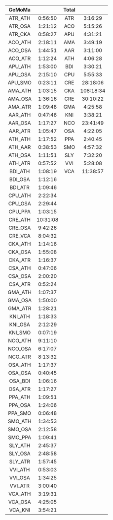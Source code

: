 |  GeMoMa |          | Total |           |
|:-------:|:--------:|:-----:|:---------:|
| ATR_ATH |  0:56:50 |  ATR  |  3:16:29  |
| ATR_OSA |  1:21:12 |  ACO  |  5:15:26  |
| ATR_CKA |  0:58:27 |  APU  |  4:31:21  |
| ACO_ATH |  2:18:11 |  AMA  |  3:49:19  |
| ACO_OSA |  1:44:51 |  AAR  |  3:11:00  |
| ACO_ATR |  1:12:24 |  ATH  |  4:06:28  |
| APU_ATH |  1:53:00 |  BDI  |  3:30:21  |
| APU_OSA |  2:15:10 |  CPU  |  5:55:33  |
| APU_SMO |  0:23:11 |  CRE  |  28:18:06 |
| AMA_ATH |  1:03:15 |  CKA  | 108:18:34 |
| AMA_OSA |  1:36:16 |  CRE  |  30:10:22 |
| AMA_ATR |  1:09:48 |  GMA  |  4:25:58  |
| AAR_ATH |  0:47:46 |  KNI  |  3:38:21  |
| AAR_OSA |  1:17:27 |  NCO  |  23:41:49 |
| AAR_ATR |  1:05:47 |  OSA  |  4:22:05  |
| ATH_ATH |  1:17:52 |  PPA  |  2:40:45  |
| ATH_AAR |  0:38:53 |  SMO  |  4:57:32  |
| ATH_OSA |  1:11:51 |  SLY  |  7:32:20  |
| ATH_ATR |  0:57:52 |  VVI  |  5:28:08  |
| BDI_ATH |  1:08:19 |  VCA  |  11:38:57 |
| BDI_OSA |  1:12:16 |       |           |
| BDI_ATR |  1:09:46 |       |           |
| CPU_ATH |  2:22:34 |       |           |
| CPU_OSA |  2:29:44 |       |           |
| CPU_PPA |  1:03:15 |       |           |
| CRE_ATH | 10:31:08 |       |           |
| CRE_OSA |  9:42:26 |       |           |
| CRE_VCA |  8:04:32 |       |           |
| CKA_ATH |  1:14:16 |       |           |
| CKA_OSA |  1:55:08 |       |           |
| CKA_ATR |  1:16:37 |       |           |
| CSA_ATH |  0:47:06 |       |           |
| CSA_OSA |  2:00:20 |       |           |
| CSA_ATR |  0:52:24 |       |           |
| GMA_ATH |  1:07:37 |       |           |
| GMA_OSA |  1:50:00 |       |           |
| GMA_ATR |  1:28:21 |       |           |
| KNI_ATH |  1:18:33 |       |           |
| KNI_OSA |  2:12:29 |       |           |
| KNI_SMO |  0:07:19 |       |           |
| NCO_ATH |  9:11:10 |       |           |
| NCO_OSA |  6:17:07 |       |           |
| NCO_ATR |  8:13:32 |       |           |
| OSA_ATH |  1:17:37 |       |           |
| OSA_OSA |  0:40:45 |       |           |
| OSA_BDI |  1:06:16 |       |           |
| OSA_ATR |  1:17:27 |       |           |
| PPA_ATH |  1:09:51 |       |           |
| PPA_OSA |  1:24:06 |       |           |
| PPA_SMO |  0:06:48 |       |           |
| SMO_ATH |  1:34:53 |       |           |
| SMO_OSA |  2:12:58 |       |           |
| SMO_PPA |  1:09:41 |       |           |
| SLY_ATH |  2:45:37 |       |           |
| SLY_OSA |  2:48:58 |       |           |
| SLY_ATR |  1:57:45 |       |           |
| VVI_ATH |  0:53:03 |       |           |
| VVI_OSA |  1:34:25 |       |           |
| VVI_ATR |  3:00:40 |       |           |
| VCA_ATH |  3:19:31 |       |           |
| VCA_OSA |  4:25:05 |       |           |
| VCA_KNI |  3:54:21 |       |           |
